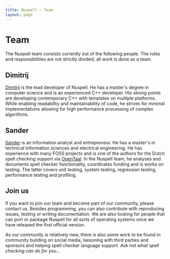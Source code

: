 ```yaml
---
title: Nuspell – Team
layout: page
---
```


# Team

The Nuspell team consists currently out of the following people. The roles and responsibilities are not strictly divided, all work is done as a team.


## Dimitrij

[Dimitrij](https://github.com/dimztimz) is the lead developer of Nuspell. He has a master's degree in computer science and is an experienced C++ developer. His strong points are developing contemporary C++ with templates on multiple platforms. While enabling readability and maintainability of code, he strives for minimal implementations allowing for high performance processing of complex algorithms.


## Sander

[Sander](https://www.linkedin.com/in/svgeloven/) is an information analyst and entrepreneur. He has a master's in technical information sciences and electrical engineering. He has experience with many FOSS projects and is one of the authors for the Dutch spell checking support via [OpenTaal](https://www.opentaal.org). In the Nuspell team, he analyses and documents spell checker functionality, coordinates funding and is works on testing. The latter covers unit testing, system testing, regression testing, performance testing and profiling.


## Join us

If you want to join our team and become part of our community, please contact us. Besides programming, you can also contribute with reproducing issues, testing or writing documentation. We are also looking for people that can port or package Nuspell for all sorts of operating systems once we have released the first official version.

As our community is relatively new, there is also some work to be found in community building on social media, liaisoning with third parties and sponsors and helping spell checker language support. *Ask not what spell checking can do for you...*
